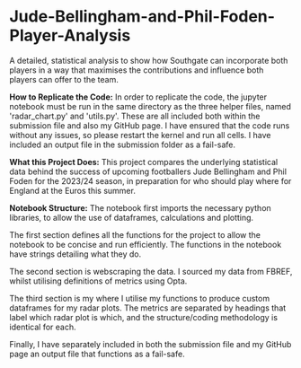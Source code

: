 # Jude-Bellingham-and-Phil-Foden-Player-Analysis
A detailed, statistical analysis to show how Southgate can incorporate both players in a way that maximises the contributions and influence both players can offer to the team.


**How to Replicate the Code:**
In order to replicate the code, the jupyter notebook must be run in the same directory as the three helper files, named 'radar_chart.py' and 'utils.py'. These are all included both within the submission file and also my GitHub page.
I have ensured that the code runs without any issues, so please restart the kernel and run all cells.
I have included an output file in the submission folder as a fail-safe.

**What this Project Does:**
This project compares the underlying statistical data behind the success of upcoming footballers Jude Bellingham and Phil Foden for the 2023/24 season, in preparation for who should play where for England at the Euros this summer.

**Notebook Structure:**
The notebook first imports the necessary python libraries, to allow the use of dataframes, calculations and plotting.

The first section defines all the functions for the project to allow the notebook to be concise and run efficiently. 
The functions in the notebook have strings detailing what they do.

The second section is webscraping the data. I sourced my data from FBREF, whilst utilising definitions of metrics using Opta.

The third section is my where I utilise my functions to produce custom dataframes for my radar plots. 
The metrics are separated by headings that label which radar plot is which, and the structure/coding methodology is identical for each.

Finally, I have separately included in both the submission file and my GitHub page an output file that functions as a fail-safe.










